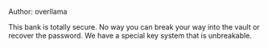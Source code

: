 Author: overllama

This bank is totally secure. No way you can break your way into the vault or recover the password. We have a special key system that is unbreakable.

